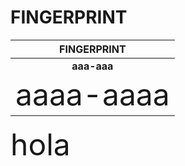 # FINGERPRINT
|FINGERPRINT|
|:---:|
|**aaa-aaa**|
|<font size=20>aaaa-aaaa</font>|
<font size=20>hola</font>